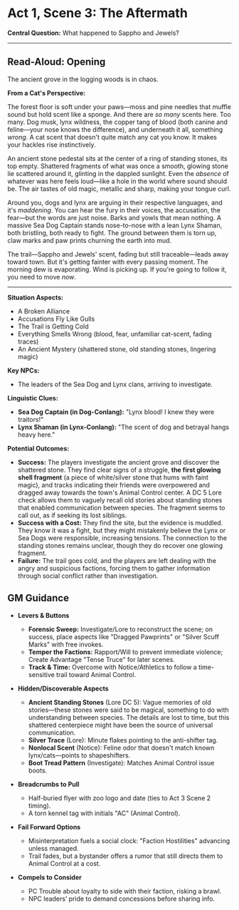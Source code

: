 # Act 1, Scene 3: The Aftermath

**Central Question:** What happened to Sappho and Jewels?

---

## Read-Aloud: Opening

The ancient grove in the logging woods is in chaos.

**From a Cat's Perspective:**

The forest floor is soft under your paws—moss and pine needles that muffle sound but hold scent like a sponge. And there are *so many* scents here. Too many. Dog musk, lynx wildness, the copper tang of blood (both canine and feline—your nose knows the difference), and underneath it all, something *wrong*. A cat scent that doesn't quite match any cat you know. It makes your hackles rise instinctively.

An ancient stone pedestal sits at the center of a ring of standing stones, its top empty. Shattered fragments of what was once a smooth, glowing stone lie scattered around it, glinting in the dappled sunlight. Even the *absence* of whatever was here feels loud—like a hole in the world where sound should be. The air tastes of old magic, metallic and sharp, making your tongue curl.

Around you, dogs and lynx are arguing in their respective languages, and it's *maddening*. You can hear the fury in their voices, the accusation, the fear—but the words are just noise. Barks and yowls that mean nothing. A massive Sea Dog Captain stands nose-to-nose with a lean Lynx Shaman, both bristling, both ready to fight. The ground between them is torn up, claw marks and paw prints churning the earth into mud.

The trail—Sappho and Jewels' scent, fading but still traceable—leads away toward town. But it's getting fainter with every passing moment. The morning dew is evaporating. Wind is picking up. If you're going to follow it, you need to move *now*.

---

**Situation Aspects:**
*   A Broken Alliance
*   Accusations Fly Like Gulls
*   The Trail is Getting Cold
*   Everything Smells Wrong (blood, fear, unfamiliar cat-scent, fading traces)
*   An Ancient Mystery (shattered stone, old standing stones, lingering magic)

**Key NPCs:**
*   The leaders of the Sea Dog and Lynx clans, arriving to investigate.

**Linguistic Clues:**
*   **Sea Dog Captain (in Dog-Conlang):** "Lynx blood! I knew they were traitors!"
*   **Lynx Shaman (in Lynx-Conlang):** "The scent of dog and betrayal hangs heavy here."

**Potential Outcomes:**
*   **Success:** The players investigate the ancient grove and discover the shattered stone. They find clear signs of a struggle, **the first glowing shell fragment** (a piece of white/silver stone that hums with faint magic), and tracks indicating their friends were overpowered and dragged away towards the town's Animal Control center. A DC 5 Lore check allows them to vaguely recall old stories about standing stones that enabled communication between species. The fragment seems to call out, as if seeking its lost siblings.
*   **Success with a Cost:** They find the site, but the evidence is muddled. They know it was a fight, but they might mistakenly believe the Lynx or Sea Dogs were responsible, increasing tensions. The connection to the standing stones remains unclear, though they do recover one glowing fragment.
*   **Failure:** The trail goes cold, and the players are left dealing with the angry and suspicious factions, forcing them to gather information through social conflict rather than investigation.

## GM Guidance
- **Levers & Buttons**
  - **Forensic Sweep:** Investigate/Lore to reconstruct the scene; on success, place aspects like "Dragged Pawprints" or "Silver Scuff Marks" with free invokes.
  - **Temper the Factions:** Rapport/Will to prevent immediate violence; Create Advantage "Tense Truce" for later scenes.
  - **Track & Time:** Overcome with Notice/Athletics to follow a time-sensitive trail toward Animal Control.

- **Hidden/Discoverable Aspects**
  - **Ancient Standing Stones** (Lore DC 5): Vague memories of old stories—these stones were said to be magical, something to do with understanding between species. The details are lost to time, but this shattered centerpiece might have been the source of universal communication.
  - **Silver Trace** (Lore): Minute flakes pointing to the anti-shifter tag.
  - **Nonlocal Scent** (Notice): Feline odor that doesn't match known lynx/cats—points to shapeshifters.
  - **Boot Tread Pattern** (Investigate): Matches Animal Control issue boots.

- **Breadcrumbs to Pull**
  - Half-buried flyer with zoo logo and date (ties to Act 3 Scene 2 timing).
  - A torn kennel tag with initials "AC" (Animal Control).

- **Fail Forward Options**
  - Misinterpretation fuels a social clock: "Faction Hostilities" advancing unless managed.
  - Trail fades, but a bystander offers a rumor that still directs them to Animal Control at a cost.

- **Compels to Consider**
  - PC Trouble about loyalty to side with their faction, risking a brawl.
  - NPC leaders’ pride to demand concessions before sharing info.
